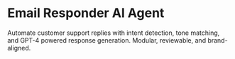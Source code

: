 # Email Responder AI Agent

Automate customer support replies with intent detection, tone matching, and GPT-4 powered response generation. Modular, reviewable, and brand-aligned.
